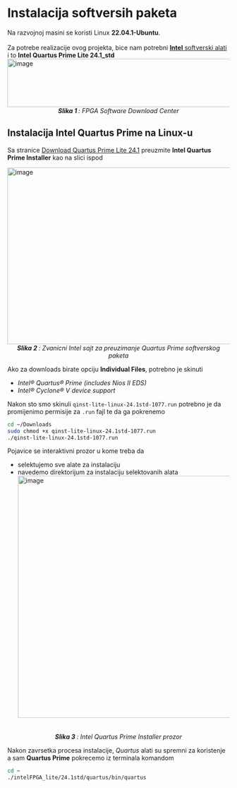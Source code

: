 # Instalacija softversih paketa

Na razvojnoj masini se koristi Linux **22.04.1-Ubuntu**. </br></br>
Za potrebe realizacije ovog projekta, bice nam potrebni [**Intel** softverski alati](https://www.intel.com/content/www/us/en/collections/products/fpga/software/downloads.html?edition=standard&platform=linux&download_manager=direct) i to **Intel Quartus Prime Lite 24.1_std**</br>
<img width="1321" height="109" alt="image" align="left" src="https://github.com/user-attachments/assets/d1a7b638-65c2-472e-89ce-37c3de4c67bc" /></br></br></br></br>
<p align="center"><i><b>Slika 1 </b>: FPGA Software Download Center</i></p>


## Instalacija Intel Quartus Prime na Linux-u

Sa stranice [Download Quartus Prime Lite 24.1](https://www.intel.com/content/www/us/en/software-kit/849769/intel-quartus-prime-lite-edition-design-software-version-24-1-for-linux.html) preuzmite 
**Intel Quartus Prime Installer** kao na slici ispod


<img width="1321" height="400" alt="image" align="left" src="https://github.com/user-attachments/assets/bda07bd0-e457-4201-aca2-a291f885927e" /></br></br>
<p align="center"><i><b>Slika 2 </b>: Zvanicni Intel sajt za preuzimanje Quartus Prime softverskog paketa</i></p>


Ako za downloads birate opciju **Individual Files**, potrebno je skinuti
- *Intel® Quartus® Prime (includes Nios II EDS)*
- *Intel® Cyclone® V device support*</br>
   

Nakon sto smo skinuli `qinst-lite-linux-24.1std-1077.run` potrebno je da promijenimo permisije za `.run` fajl te da ga pokrenemo 
```bash
cd ~/Downloads
sudo chmod +x qinst-lite-linux-24.1std-1077.run
./qinst-lite-linux-24.1std-1077.run
```
Pojavice se interaktivni prozor u kome treba da
- selektujemo sve alate za instalaciju
- navedemo direktorijum za instalaciju selektovanih alata
<img width="876" height="548" alt="image" src="https://github.com/user-attachments/assets/8de7c022-bd21-4613-af8e-c2089cd7b22a" /></br></br>
<p align="center"><i><b>Slika 3 </b>: Intel Quartus Prime Installer prozor</i></p>

Nakon zavrsetka procesa instalacije, *Quartus* alati su spremni za koristenje a sam **Quartus Prime** pokrecemo iz terminala komandom 
```bash
cd ~
./intelFPGA_lite/24.1std/quartus/bin/quartus
```
